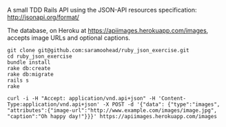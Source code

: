 A small TDD Rails API using the JSON-API resources specification: http://jsonapi.org/format/

The database, on Heroku at https://apiimages.herokuapp.com/images, accepts image URLs and optional captions.

```
git clone git@github.com:saramoohead/ruby_json_exercise.git
cd ruby_json_exercise
bundle install
rake db:create
rake db:migrate
rails s
rake

curl -i -H "Accept: application/vnd.api+json" -H 'Content-Type:application/vnd.api+json' -X POST -d '{"data": {"type":"images", "attributes":{"image-url":"http://www.example.com/images/image.jpg", "caption":"Oh happy day!"}}}' https://apiimages.herokuapp.com/images

```
